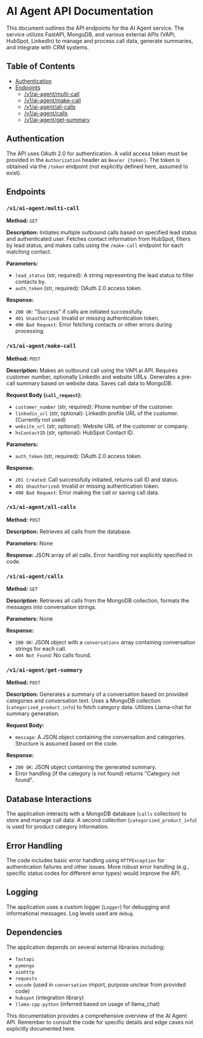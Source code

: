 # AI Agent API Documentation

This document outlines the API endpoints for the AI Agent service.  The service utilizes FastAPI, MongoDB, and various external APIs (VAPI, HubSpot, LinkedIn) to manage and process call data, generate summaries, and integrate with CRM systems.

## Table of Contents

* [Authentication](#authentication)
* [Endpoints](#endpoints)
    * [/v1/ai-agent/multi-call](#v1aia-agentmulti-call)
    * [/v1/ai-agent/make-call](#v1aia-agentmake-call)
    * [/v1/ai-agent/all-calls](#v1aia-agentall-calls)
    * [/v1/ai-agent/calls](#v1aia-agentcalls)
    * [/v1/ai-agent/get-summary](#v1aia-agentget-summary)


## Authentication

The API uses OAuth 2.0 for authentication.  A valid access token must be provided in the `Authorization` header as `Bearer {token}`.  The token is obtained via the `/token` endpoint (not explicitly defined here, assumed to exist).


## Endpoints

### `/v1/ai-agent/multi-call`

**Method:** `GET`

**Description:** Initiates multiple outbound calls based on specified lead status and authenticated user. Fetches contact information from HubSpot, filters by lead status, and makes calls using the `/make-call` endpoint for each matching contact.

**Parameters:**

* `lead_status` (str, required):  A string representing the lead status to filter contacts by.
* `auth_token` (str, required): OAuth 2.0 access token.

**Response:**

* `200 OK`: "Success" if calls are initiated successfully.
* `401 Unauthorized`: Invalid or missing authentication token.
* `400 Bad Request`:  Error fetching contacts or other errors during processing.


### `/v1/ai-agent/make-call`

**Method:** `POST`

**Description:** Makes an outbound call using the VAPI.ai API.  Requires customer number, optionally LinkedIn and website URLs.  Generates a pre-call summary based on website data. Saves call data to MongoDB.


**Request Body (`call_request`):**

* `customer_number` (str, required): Phone number of the customer.
* `linkedin_url` (str, optional): LinkedIn profile URL of the customer. (Currently not used)
* `website_url` (str, optional): Website URL of the customer or company.
* `hsContactID` (str, optional): HubSpot Contact ID.

**Parameters:**

* `auth_token` (str, required): OAuth 2.0 access token.

**Response:**

* `201 Created`: Call successfully initiated, returns call ID and status.
* `401 Unauthorized`: Invalid or missing authentication token.
* `400 Bad Request`: Error making the call or saving call data.


### `/v1/ai-agent/all-calls`

**Method:** `POST`

**Description:** Retrieves all calls from the database.

**Parameters:** None

**Response:** JSON array of all calls.  Error handling not explicitly specified in code.


### `/v1/ai-agent/calls`

**Method:** `GET`

**Description:** Retrieves all calls from the MongoDB collection,  formats the messages into conversation strings.

**Parameters:** None

**Response:**

* `200 OK`: JSON object with a `conversations` array containing conversation strings for each call.
* `404 Not Found`: No calls found.


### `/v1/ai-agent/get-summary`

**Method:** `POST`

**Description:** Generates a summary of a conversation based on provided categories and conversation text. Uses a MongoDB collection (`categorized_product_info`) to fetch category data.  Utilizes Llama-chat for summary generation.

**Request Body:**

* `message`: A JSON object containing the conversation and categories.  Structure is assumed based on the code.

**Response:**

* `200 OK`: JSON object containing the generated summary.
* Error handling (if the category is not found) returns "Category not found".


## Database Interactions

The application interacts with a MongoDB database (`calls` collection) to store and manage call data.  A second collection (`categorized_product_info`) is used for product category information.


## Error Handling

The code includes basic error handling using `HTTPException` for authentication failures and other issues.  More robust error handling (e.g., specific status codes for different error types) would improve the API.

## Logging

The application uses a custom logger (`Logger`) for debugging and informational messages.  Log levels used are `debug`.


## Dependencies

The application depends on several external libraries including:

* `fastapi`
* `pymongo`
* `aiohttp`
* `requests`
* `vocode` (used in `conversation` import, purpose unclear from provided code)
* `hubspot` (integration library)
* `llama-cpp-python` (inferred based on usage of llama_chat)



This documentation provides a comprehensive overview of the AI Agent API.  Remember to consult the code for specific details and edge cases not explicitly documented here.

